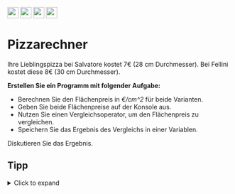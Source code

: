 <a href="https://github.com/hshf1/VorlesungC/discussions/categories/02_übungsaufgaben"><img src="https://img.shields.io/badge/Aufgaben-Q%26A-informational?logo=c" height="25"/></a>
<a href="https://github.com/hshf1/VorlesungC/discussions"><img src="https://img.shields.io/badge/Allgemein-Q%26A-informational?logo=github" height="25"/></a>
<a href="https://github.com/hshf1/VorlesungC/discussions/categories/05_umfragen"><img src="https://img.shields.io/badge/Aufgabe_bewerten-informational?logo=c" height="25"/></a>
<a href="https://moodle.hs-hannover.de/course/view.php?id=20976"><img src="https://img.shields.io/badge/Quizfragen-orange?logo=c" height="25"/></a>

# Pizzarechner

Ihre Lieblingspizza bei Salvatore kostet 7€ (28 cm Durchmesser). Bei Fellini kostet diese 8€ (30 cm Durchmesser).


**Erstellen Sie ein Programm mit folgender Aufgabe:**

- Berechnen Sie den Flächenpreis in _€/cm^2_ für beide Varianten.
- Geben Sie beide Flächenpreise auf der Konsole aus.
- Nutzen Sie einen Vergleichsoperator, um den Flächenpreis zu vergleichen.
- Speichern Sie das Ergebnis des Vergleichs in einer Variablen.

Diskutieren Sie das Ergebnis.

## Tipp
<details>
<summary>Click to expand</summary>

Definieren Sie die Variable PI als Konstante mit dem Wert 3,14.
Definieren Sie alle Variabeln mit passenden Datentypen.
Nutzen Sie die Formel ````A=PI*r*r````
  </details>
